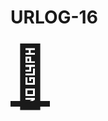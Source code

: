 # URLOG-16

<a href="https://studiomoniker.com/projects" target="_blank" style="font-size: 10vw; text-align:center;"><div>🚪</div></a>